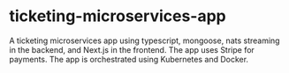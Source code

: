 # ticketing-microservices-app
A ticketing microservices app using typescript, mongoose, nats streaming in the backend, and Next.js in the frontend. The app uses Stripe for payments. The app is orchestrated using Kubernetes and Docker.
